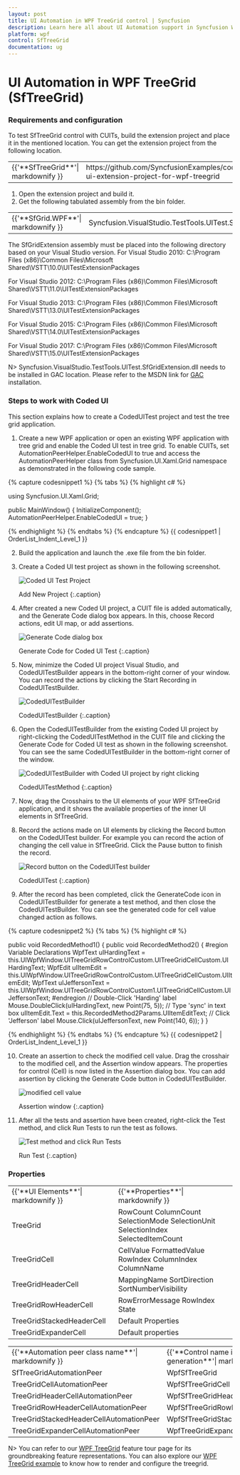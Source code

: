 ```yaml
---
layout: post
title: UI Automation in WPF TreeGrid control | Syncfusion
description: Learn here all about UI Automation support in Syncfusion WPF TreeGrid (SfTreeGrid) control and more.
platform: wpf
control: SfTreeGrid
documentation: ug
---
```


# UI Automation in WPF TreeGrid (SfTreeGrid)

### Requirements and configuration

To test SfTreeGrid control with CUITs, build the extension project and place it in the mentioned location. You can get the extension project from the following location.

<table>
<tr>
<td>
{{'**SfTreeGrid**'| markdownify }}
</td>
<td>
https://github.com/SyncfusionExamples/coded-ui-extension-project-for-wpf-treegrid
</td>
</tr>
</table>

1. Open the extension project and build it.
2. Get the following tabulated assembly from the bin folder.

<table>
<tr>
<td>
{{'**SfGrid.WPF**'| markdownify }}
</td>
<td>
Syncfusion.VisualStudio.TestTools.UITest.SfGridExtension.dll
</td>
</tr>
</table>

The SfGridExtension assembly must be placed into the following directory based on your Visual Studio version.
For Visual Studio 2010: 
C:\Program Files (x86)\Common Files\Microsoft Shared\VSTT\10.0\UITestExtensionPackages

For Visual Studio 2012: 
C:\Program Files (x86)\Common Files\Microsoft Shared\VSTT\11.0\UITestExtensionPackages

For Visual Studio 2013: 
C:\Program Files (x86)\Common Files\Microsoft Shared\VSTT\13.0\UITestExtensionPackages

For Visual Studio 2015: 
C:\Program Files (x86)\Common Files\Microsoft Shared\VSTT\14.0\UITestExtensionPackages

For Visual Studio 2017: 
C:\Program Files (x86)\Common Files\Microsoft Shared\VSTT\15.0\UITestExtensionPackages

N> Syncfusion.VisualStudio.TestTools.UITest.SfGridExtension.dll needs to be installed in GAC location. Please refer to the MSDN link for [GAC](https://learn.microsoft.com/en-us/previous-versions/dotnet/netframework-2.0/ex0ss12c(v=vs.80)) installation.

### Steps to work with Coded UI

This section explains how to create a CodedUITest project and test the tree grid application.

1. Create a new WPF application or open an existing WPF application with tree grid and enable the Coded UI test in tree grid. To enable CUITs, set AutomationPeerHelper.EnableCodedUI to true and access the AutomationPeerHelper class from Syncfusion.UI.Xaml.Grid namespace as demonstrated in the following code sample.

{% capture codesnippet1 %}
{% tabs %}
{% highlight c# %}

using Syncfusion.UI.Xaml.Grid;

public MainWindow()
{
	 InitializeComponent();
	 AutomationPeerHelper.EnableCodedUI = true;
}

{% endhighlight %}
{% endtabs %}
{% endcapture %}
{{ codesnippet1 | OrderList_Indent_Level_1 }}

2. Build the application and launch the .exe file from the bin folder.
3. Create a Coded UI test project as shown in the following screenshot.

   ![Coded UI Test Project](UIAutomation_images/UIAutomation_img1.png)



   Add New Project
   {:.caption}

4. After created a new Coded UI project, a CUIT file is added automatically, and the Generate Code dialog box appears. In this, choose Record actions, edit UI map, or add assertions.

   ![Generate Code dialog box](UIAutomation_images/UIAutomation_img2.png)



   Generate Code for Coded UI Test
   {:.caption}

5. Now, minimize the Coded UI project Visual Studio, and CodedUITestBuilder appears in the bottom-right corner of your window. You can record the actions by clicking the Start Recording in CodedUITestBuilder.



   ![CodedUITestBuilder](UIAutomation_images/UIAutomation_img3.png)



   CodedUITestBuilder
   {:.caption}

6. Open the CodedUITestBuilder from the existing Coded UI project by right-clicking the CodedUITestMethod in the CUIT file and clicking the Generate Code for Coded UI test as shown in the following screenshot. You can see the same CodedUITestBuilder in the bottom-right corner of the window.

   ![CodedUITestBuilder with Coded UI project by right clicking](UIAutomation_images/UIAutomation_img4.png)



   CodedUITestMethod
   {:.caption}
7. Now, drag the Crosshairs to the UI elements of your WPF SfTreeGrid application, and it shows the available properties of the inner UI elements in SfTreeGrid.
8. Record the actions made on UI elements by clicking the Record button on the CodedUITest builder. For example you can record the action of changing the cell value in SfTreeGrid. Click the Pause button to finish the record.



   ![Record button on the CodedUITest builder](UIAutomation_images/UIAutomation_img5.png)



   CodedUITest
   {:.caption}

9. After the record has been completed, click the GenerateCode icon in CodedUITestBuilder for generate a test method, and then close the CodedUITestBuilder. You can see the generated code for cell value changed action as follows.

{% capture codesnippet2 %}
{% tabs %}
{% highlight c# %}

public void RecordedMethod1()
{
     public void RecordedMethod2()
   {
    #region Variable Declarations
    WpfText uIHardingText = this.UIWpfWindow.UITreeGridRowControlCustom.UITreeGridCellCustom.UIHardingText;
    WpfEdit uIItemEdit = this.UIWpfWindow.UITreeGridRowControlCustom.UITreeGridCellCustom.UIItemEdit;
    WpfText uIJeffersonText = this.UIWpfWindow.UITreeGridRowControlCustom1.UITreeGridCellCustom.UIJeffersonText;
   #endregion
    // Double-Click 'Harding' label
    Mouse.DoubleClick(uIHardingText, new Point(75, 5));
    // Type 'sync' in text box
    uIItemEdit.Text = this.RecordedMethod2Params.UIItemEditText;
    // Click 'Jefferson' label
    Mouse.Click(uIJeffersonText, new Point(140, 6));
}
}

{% endhighlight %}
{% endtabs %}
{% endcapture %}
{{ codesnippet2 | OrderList_Indent_Level_1 }}

10. Create an assertion to check the modified cell value. Drag the crosshair to the modified cell, and the Assertion window appears. The properties for control (Cell) is now listed in the Assertion dialog box. You can add assertion by clicking the Generate Code button in CodedUITestBuilder.

    ![modified cell value](UIAutomation_images/UIAutomation_img6.png)



    Assertion window
    {:.caption}

11. After all the tests and assertion have been created, right-click the Test method, and click Run Tests to run the test as follows.

    ![Test method and click Run Tests ](UIAutomation_images/UIAutomation_img7.png)



    Run Test
	{:.caption}

###  Properties 

<table>
<tr>
<td>
{{'**UI Elements**'| markdownify }}
</td>
<td>
{{'**Properties**'| markdownify }}
</td>
</tr>
<tr>
<td>
TreeGrid
</td>
<td>
RowCount
ColumnCount
SelectionMode
SelectionUnit
SelectionIndex
SelectedItemCount

</td>
</tr>
<tr>
<td>
TreeGridCell
</td>
<td>
CellValue
FormattedValue
RowIndex
ColumnIndex
ColumnName

</td>
</tr>
<tr>
<td>
TreeGridHeaderCell
</td>
<td>
MappingName
SortDirection
SortNumberVisibility

</td>
</tr>
<tr>
<td>
TreeGridRowHeaderCell
</td>
<td>
RowErrorMessage
RowIndex
State

</td>
</tr>
<tr>
<td>
TreeGridStackedHeaderCell
</td>
<td>
Default Properties  
</td>
</tr>
<tr>
<td>
TreeGridExpanderCell
</td>
<td>
Default properties
</td>
</tr>
</table>



<table>
<tr>
<td>
{{'**Automation peer class name**'| markdownify }}
</td>
<td>
{{'**Control name in code generation**'| markdownify }}
</td>
<td>
{{'**Property provider class name**'| markdownify }}
</td>
</tr>
<tr>
<td>
SfTreeGridAutomationPeer
</td>
<td>
WpfSfTreeGrid
</td>
<td>
SfTreeGridPropertyProvider
</td>
</tr>
<tr>
<td>
TreeGridCellAutomationPeer
</td>
<td>
WpfSfTreeGridCell
</td>
<td>
SfTreeGridCellPropertyProvider
</td>
</tr>
<tr>
<td>
TreeGridHeaderCellAutomationPeer
</td>
<td>
WpfSfTreeGridHeaderCell
</td>
<td>
SfTreeGridHeaderCellPropertyProvider
</td>
</tr>
<tr>
<td>
TreeGridRowHeaderCellAutomationPeer
</td>
<td>
WpfSfTreeGridRowHeaderCell
</td>
<td>
SfTreeGridRowHeaderCellPropertyProvider
</td>
</tr>
<tr>
<td>
TreeGridStackedHeaderCellAutomationPeer
</td>
<td>
WpfSfTreeGridStackedHeaderCell
</td>
<td>
SfTreeGridStackedHeaderCellPropertyProvider
</td>
</tr>
<tr>
<td>
TreeGridExpanderCellAutomationPeer
</td>
<td>
WpfTreeGridExpanderCell
</td>
<td>
SfTreeGridExpanderCellPropertyProvider
</td>
</tr>
</table>


N> You can refer to our [WPF TreeGrid](https://www.syncfusion.com/wpf-controls/treegrid) feature tour page for its groundbreaking feature representations. You can also explore our [WPF TreeGrid example](https://github.com/syncfusion/wpf-demos) to know how to render and configure the treegrid.